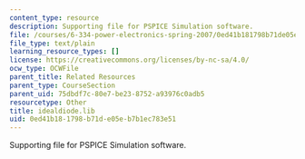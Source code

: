 ```yaml
---
content_type: resource
description: Supporting file for PSPICE Simulation software.
file: /courses/6-334-power-electronics-spring-2007/0ed41b181798b71de05eb7b1ec783e51_idealdiode.lib
file_type: text/plain
learning_resource_types: []
license: https://creativecommons.org/licenses/by-nc-sa/4.0/
ocw_type: OCWFile
parent_title: Related Resources
parent_type: CourseSection
parent_uid: 75dbdf7c-80e7-be23-8752-a93976c0adb5
resourcetype: Other
title: idealdiode.lib
uid: 0ed41b18-1798-b71d-e05e-b7b1ec783e51
---
```

Supporting file for PSPICE Simulation software.